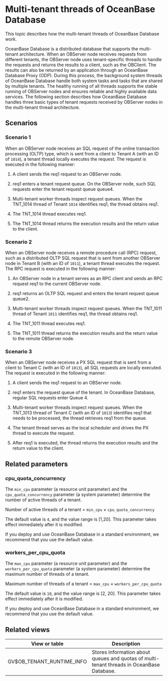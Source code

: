 # Multi-tenant threads of OceanBase Database

This topic describes how the multi-tenant threads of OceanBase Database work.

OceanBase Database is a distributed database that supports the multi-tenant architecture. When an OBServer node receives requests from different tenants, the OBServer node uses tenant-specific threads to handle the requests and returns the results to a client, such as the OBClient. The results can also be returned by an application through an OceanBase Database Proxy (ODP). During this process, the background system threads of OceanBase Database handle both system tasks and tasks that are shared by multiple tenants. The healthy running of all threads supports the stable running of OBServer nodes and ensures reliable and highly available data services. The following section describes how OceanBase Database handles three basic types of tenant requests received by OBServer nodes in the multi-tenant thread architecture.

## Scenarios

### Scenario 1

When an OBServer node receives an SQL request of the online transaction processing (OLTP) type, which is sent from a client to Tenant A (with an ID of `1014`), a tenant thread locally executes the request. The request is executed in the following manner:

1. A client sends the req1 request to an OBServer node.

2. req1 enters a tenant request queue. On the OBServer node, such SQL requests enter the tenant request queue queue4.

3. Multi-tenant worker threads inspect request queues. When the TNT_1014 thread of Tenant `1014` identifies req1, the thread obtains req1.

4. The TNT_1014 thread executes req1.

5. The TNT_1014 thread returns the execution results and the return value to the client.

<!-- The following figure shows how a multi-tenant thread of OceanBase Database processes a local OLTP SQL request.

![Multi-tenant thread_1_SQL request 1](https://help-static-aliyun-doc.aliyuncs.com/assets/img/zh-CN/1120089261/p311713.gif) -->

### Scenario 2

When an OBServer node receives a remote procedure call (RPC) request, such as a distributed OLTP SQL request that is sent from another OBServer node in Tenant B (with an ID of `1011`), a tenant thread executes the request. The RPC request is executed in the following manner:

1. An OBServer node in a tenant serves as an RPC client and sends an RPC request req1 to the current OBServer node.

2. req1 returns an OLTP SQL request and enters the tenant request queue queue2.

3. Multi-tenant worker threads inspect request queues. When the TNT_1011 thread of Tenant `1011` identifies req1, the thread obtains req1.

4. The TNT_1011 thread executes req1.

5. The TNT_1011 thread returns the execution results and the return value to the remote OBServer node.

<!-- The following figure shows how a multi-tenant thread of OceanBase Database processes a distributed SQL RPC request.

![Multi-tenant thread_2_rpc](https://help-static-aliyun-doc.aliyuncs.com/assets/img/zh-CN/2960089261/p311716.gif) -->

### Scenario 3

When an OBServer node receives a PX SQL request that is sent from a client to Tenant C (with an ID of `1013`), all SQL requests are locally executed. The request is executed in the following manner:

1. A client sends the req1 request to an OBServer node.

2. req1 enters the request queue of the tenant. In OceanBase Database, regular SQL requests enter Queue 4.

3. Multi-tenant worker threads inspect request queues. When the TNT_1013 thread of Tenant C (with an ID of `1013`) identifies req1 that needs to be processed, the thread retrieves req1 from the queue.

4. The tenant thread serves as the local scheduler and drives the PX thread to execute the request.

5. After req1 is executed, the thread returns the execution results and the return value to the client.

<!-- The following figure shows how a multi-tenant thread of OceanBase Database processes a local PX SQL request.

![19](https://help-static-aliyun-doc.aliyuncs.com/assets/img/zh-CN/4864220461/p361284.gif) -->

## Related parameters

### cpu_quota_concurrency

The `min_cpu` parameter (a resource unit parameter) and the `cpu_quota_concurrency` parameter (a system parameter) determine the number of active threads of a tenant.

Number of active threads of a tenant = `min_cpu` × `cpu_quota_concurrency`

The default value is `4`, and the value range is \[1,20\]. This parameter takes effect immediately after it is modified.

If you deploy and use OceanBase Database in a standard environment, we recommend that you use the default value.

### workers_per_cpu_quota

The `max_cpu` parameter (a resource unit parameter) and the `workers_per_cpu_quota` parameter (a system parameter) determine the maximum number of threads of a tenant.

Maximum number of threads of a tenant = `max_cpu` × `workers_per_cpu_quota`

The default value is `10`, and the value range is \[2, 20\]. This parameter takes effect immediately after it is modified.

If you deploy and use OceanBase Database in a standard environment, we recommend that you use the default value.

## Related views

| View or table | Description |
|--------------------------------|----------------------------------------------------|
| GV$OB_TENANT_RUNTIME_INFO | Stores information about queues and quotas of multi-tenant threads in OceanBase Database.  |
